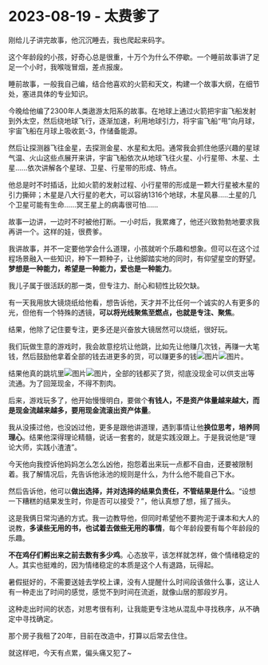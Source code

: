 # 2023-08-19 - 太费爹了

刚给儿子讲完故事，他沉沉睡去，我也爬起来码字。

这个年龄段的小孩，好奇心总是很重，十万个为什么不停歇。一个睡前故事讲了足足一个小时，我喉咙冒烟，差点报废。

睡前故事，一般我自己编，结合他喜欢的火箭和天文，构建一个故事大纲，在细节处，塞进具体的专业知识。

今晚给他编了2300年人类遨游太阳系的故事。在地球上通过火箭把宇宙飞船发射到外太空，然后绕地球飞行，逐渐加速，利用地球引力，将宇宙飞船“甩”向月球，宇宙飞船在月球上吸收氦-3，作储备能源。

然后让探测器飞往金星，去探测金星、水星和太阳。通常我会抓住他感兴趣的星球气温、火山这些点展开来讲，宇宙飞船依次从地球飞往火星、小行星带、木星、土星......依次讲解各个星球、卫星、行星带的形成、特点。

他总是时不时插话，比如火箭的发射过程、小行星带的形成是一颗大行星被木星的引力撕碎；木星是八大行星的老大，可以容纳1316个地球，木星风暴.....土星的几个卫星可能有生命......冥王星上的病毒很可怕......

故事一边讲，一边时不时被他打断。一小时后，我累瘫了，他还兴致勃勃地要求我再讲一个。这样的娃，很费爹。

我讲故事，并不一定要他学会什么道理，小孩就听个乐趣和想象。但可以在这个过程场景融入一些知识，种下一颗种子，让他脚踏实地的同时，有仰望星空的野望。**梦想是一种能力，希望是一种能力，爱也是一种能力**。

我儿子属于很活跃的那一类，但专注力、耐心和韧性比较欠缺。

有一天我用放大镜烧纸给他看，想告诉他，天才并不比任何一个诚实的人有更多的光，但他有一个特殊的透镜，**可以将光线聚焦至燃点，也就是专注、聚焦**。

结果，他除了记住要专注，更多还是兴奋放大镜居然可以烧纸，很好玩。

我们玩做生意的游戏时，我会故意挖坑让他跳，比如先让他赚几次钱，再赚一大笔钱，然后鼓励他拿着全部的钱去进更多的货，可以赚更多的钱![图片](https://res.wx.qq.com/t/wx_fed/we-emoji/res/v1.3.10/assets/newemoji/2_02.png?tp=webp&wxfrom=5&wx_lazy=1)![图片](https://res.wx.qq.com/t/wx_fed/we-emoji/res/v1.3.10/assets/newemoji/2_02.png?tp=webp&wxfrom=5&wx_lazy=1)。

结果他真的跳坑里![图片](https://res.wx.qq.com/t/wx_fed/we-emoji/res/v1.3.10/assets/newemoji/Lol.png?tp=webp&wxfrom=5&wx_lazy=1)![图片](https://res.wx.qq.com/t/wx_fed/we-emoji/res/v1.3.10/assets/newemoji/Lol.png?tp=webp&wxfrom=5&wx_lazy=1)，全部的钱都买了货，彻底没现金可以供支出等流通。为了回笼现金，不得不割肉。

后来，游戏玩多了，他开始慢慢明白，要做个**有钱人，不是资产体量越来越大，而是现金流越来越多，要用现金流滚出资产体量**。

我从没揍过他，也没凶过他，更多是跟他讲道理，遇到事情让他**换位思考，培养同理心**。结果他深得理论精髓，说话一套套的，就是实践没跟上。于是我说他是“理论大师，实践小渣渣”。

今天他向我控诉他妈妈怎么怎么凶他，抱怨着出来玩一点都不自由，还要被限制着。我了解情况后，先告诉他泳池的规则是什么，为什么他不能自己下水。

然后告诉他，他可以**做出选择，并对选择的结果负责任，不管结果是什么**。“设想一下糟糕的结果发生时，你是否可以接受？”，他认真想了想，摇了摇头。

这是我俩日常沟通的方式。我一边教导他，但同时希望他不要拘泥于课本和大人的说教，**多读些无用的书，也试着去做些无用的事情**，每个年龄段要有每个年龄段的乐趣。

**不在鸡仔们孵出来之前去数有多少鸡**。心态放平，该怎样就怎样，做个情绪稳定的人。其实也挺难的，因为情绪稳定的本质是这个人有退路，玩得起。

暑假挺好的，不需要送娃去学校上课，没有人提醒什么时间段该做什么事，这让人有一种走出了时间的感觉，感觉不到时间在流逝，就像山居的那段岁月。

这种走出时间的状态，对思考很有利，让我能更专注地从混乱中寻找秩序，从不确定中寻找确定。

那个房子我租了20年，目前在改造中，打算以后常去住住。

就这样吧，今天有点累，偏头痛又犯了~